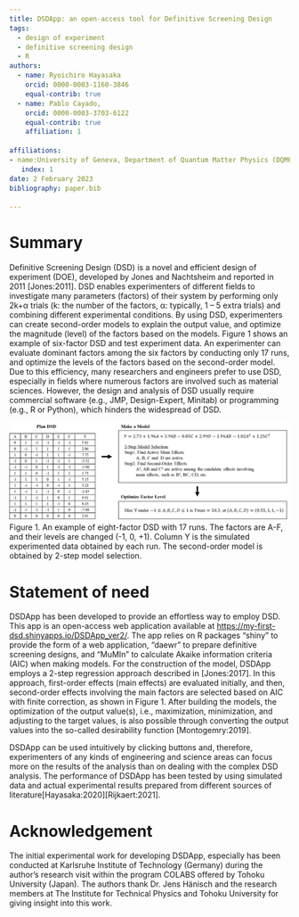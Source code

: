 ```yaml
---
title: DSDApp: an open-access tool for Definitive Screening Design
tags:
  - design of experiment
  - definitive screening design
  - R
authors:
  - name: Ryoichiro Hayasaka
    orcid: 0000-0003-1160-3846
    equal-contrib: true
  - name: Pablo Cayado,
    orcid: 0000-0003-3703-6122
    equal-contrib: true
    affiliation: 1

affiliations:
- name:University of Geneva, Department of Quantum Matter Physics (DQMP), Quai Ernest-Ansermet 24, 1211 Geneva, Switzerland 
   index: 1
date: 2 February 2023
bibliography: paper.bib

---
```


# Summary
Definitive Screening Design (DSD) is a novel and efficient design of experiment (DOE), developed by Jones and Nachtsheim and reported in 2011 [Jones:2011]. DSD enables experimenters of different fields to investigate many parameters (factors) of their system by performing only 2k+α trials (k: the number of the factors, α: typically, 1 – 5 extra trials) and combining different experimental conditions. By using DSD, experimenters can create second-order models to explain the output value, and optimize the magnitude (level) of the factors based on the models. Figure 1 shows an example of six-factor DSD and test experiment data. An experimenter can evaluate dominant factors among the six factors by conducting only 17 runs, and optimize the levels of the factors based on the second-order model. Due to this efficiency, many researchers and engineers prefer to use DSD, especially in fields where numerous factors are involved such as material sciences. However, the design and analysis of DSD usually require commercial software (e.g., JMP, Design-Expert, Minitab) or programming (e.g., R or Python), which hinders the widespread of DSD.

![Figure1](image/fig1.png)
Figure 1. An example of eight-factor DSD with 17 runs. The factors are A-F, and their levels are changed (-1, 0, +1). Column Y is the simulated experimented data obtained by each run. The second-order model is obtained by 2-step model selection.


# Statement of need
DSDApp has been developed to provide an effortless way to employ DSD. This app is an open-access web application available at https://my-first-dsd.shinyapps.io/DSDApp_ver2/. The app relies on R packages “shiny” to provide the form of a web application, “daewr” to prepare definitive screening designs, and “MuMIn” to calculate Akaike information criteria (AIC) when making models. 
For the construction of the model, DSDApp employs a 2-step regression approach described in [Jones:2017]. In this approach, first-order effects (main effects) are evaluated initially, and then, second-order effects involving the main factors are selected based on AIC with finite correction, as shown in Figure 1. After building the models, the optimization of the output value(s), i.e., maximization, minimization, and adjusting to the target values, is also possible through converting the output values into the so-called desirability function [Montogemry:2019].

DSDApp can be used intuitively by clicking buttons and, therefore, experimenters of any kinds of engineering and science areas can focus more on the results of the analysis than on dealing with the complex DSD analysis. The performance of DSDApp has been tested by using simulated data and actual experimental results prepared from different sources of literature[Hayasaka:2020][Rijkaert:2021].


# Acknowledgement
The initial experimental work for developing DSDApp, especially has been conducted at Karlsruhe Institute of Technology (Germany) during the author’s research visit within the program COLABS offered by Tohoku University (Japan). The authors thank Dr. Jens Hänisch and the research members at The Institute for Technical Physics and Tohoku University for giving insight into this work.